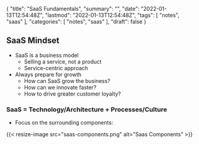 {
  "title": "SaaS Fundamentals",
  "summary": "",
  "date": "2022-01-13T12:54:48Z",
  "lastmod": "2022-01-13T12:54:48Z",
  "tags": [
    "notes",
    "saas"
  ],
  "categories": [
    "notes",
    "saas"
  ],
  "draft": false
}
<!-- https://themes.gohugo.io/themes/hugo-theme-noteworthy/ -->
<!-- {{< resize-image src="image1.jpg" alt="My first image" >}} -->
<!-- {{< resize-image src="image2.png" alt="My second image" caption="My caption" >}} -->

## SaaS Mindset

* SaaS is a business model
  * Selling a service, not a product
  * Service-centric approach
* Always prepare for growth
  * How can SaaS grow the business?
  * How can we innovate faster?
  * How to drive greater customer loyalty?

### SaaS = Technology/Architecture + Processes/Culture

* Focus on the surrounding components:

{{< resize-image src="saas-components.png" alt="Saas Components" >}}
